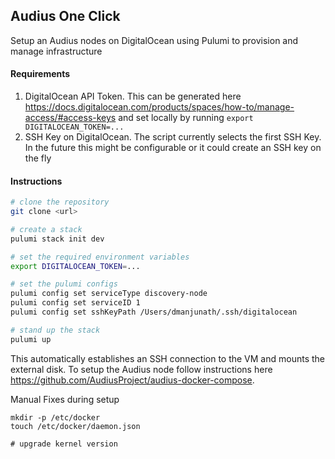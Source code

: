 ## Audius One Click

Setup an Audius nodes on DigitalOcean using Pulumi to provision and manage infrastructure

#### Requirements
1. DigitalOcean API Token. This can be generated here https://docs.digitalocean.com/products/spaces/how-to/manage-access/#access-keys and set locally by running `export DIGITALOCEAN_TOKEN=...`
2. SSH Key on DigitalOcean. The script currently selects the first SSH Key. In the future this might be configurable or it could create an SSH key on the fly

#### Instructions

```sh
# clone the repository
git clone <url>

# create a stack
pulumi stack init dev

# set the required environment variables
export DIGITALOCEAN_TOKEN=...

# set the pulumi configs
pulumi config set serviceType discovery-node
pulumi config set serviceID 1
pulumi config set sshKeyPath /Users/dmanjunath/.ssh/digitalocean

# stand up the stack
pulumi up
```

This automatically establishes an SSH connection to the VM and mounts the external disk. To setup the Audius node follow instructions here https://github.com/AudiusProject/audius-docker-compose.


Manual Fixes during setup

```
mkdir -p /etc/docker
touch /etc/docker/daemon.json

# upgrade kernel version